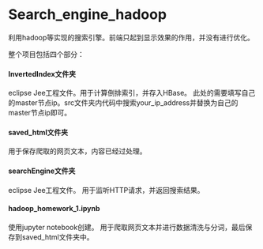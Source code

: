 # Search_engine_hadoop
利用hadoop等实现的搜索引擎。前端只起到显示效果的作用，并没有进行优化。

整个项目包括四个部分：
#### InvertedIndex文件夹
eclipse Jee工程文件。用于计算倒排索引，并存入HBase。
此处的需要填写自己的master节点ip。src文件夹内代码中搜索your_ip_address并替换为自己的master节点ip即可。

#### saved_html文件夹
用于保存爬取的网页文本，内容已经过处理。

#### searchEngine文件夹
eclipse Jee工程文件。
用于监听HTTP请求，并返回搜索结果。

#### hadoop_homework_1.ipynb
使用jupyter notebook创建。
用于爬取网页文本并进行数据清洗与分词，最后保存到saved_html文件夹中。
